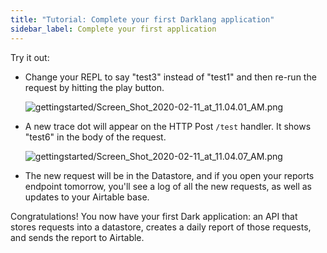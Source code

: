 ```yaml
---
title: "Tutorial: Complete your first Darklang application"
sidebar_label: Complete your first application
---
```


Try it out:

- Change your REPL to say "test3" instead of "test1" and then re-run the request
  by hitting the play button.

  ![gettingstarted/Screen_Shot_2020-02-11_at_11.04.01_AM.png](/img/gettingstarted/Screen_Shot_2020-02-11_at_11.04.01_AM.png)

- A new trace dot will appear on the HTTP Post `/test` handler. It shows "test6"
  in the body of the request.

  ![gettingstarted/Screen_Shot_2020-02-11_at_11.04.07_AM.png](/img/gettingstarted/Screen_Shot_2020-02-11_at_11.04.07_AM.png)

- The new request will be in the Datastore, and if you open your reports
  endpoint tomorrow, you'll see a log of all the new requests, as well as
  updates to your Airtable base.

Congratulations! You now have your first Dark application: an API that stores
requests into a datastore, creates a daily report of those requests, and sends
the report to Airtable.
